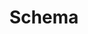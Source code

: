---
template: TermDetailPage
title: Schema
description: The set of all endpoints of a contract application. 
aliases: schema
keywords: schema, endpoint, contract, application, plutus
identities: 
    - id: wael-ivie
      role: author
---